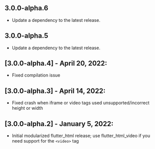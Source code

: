 ## 3.0.0-alpha.6

 - Update a dependency to the latest release.

## 3.0.0-alpha.5

 - Update a dependency to the latest release.

## [3.0.0-alpha.4] - April 20, 2022:
* Fixed compilation issue

## [3.0.0-alpha.3] - April 14, 2022:
* Fixed crash when iframe or video tags used unsupported/incorrect height or width

## [3.0.0-alpha.2] - January 5, 2022:
* Initial modularized flutter_html release; use flutter_html_video if you need support for the `<video>` tag
